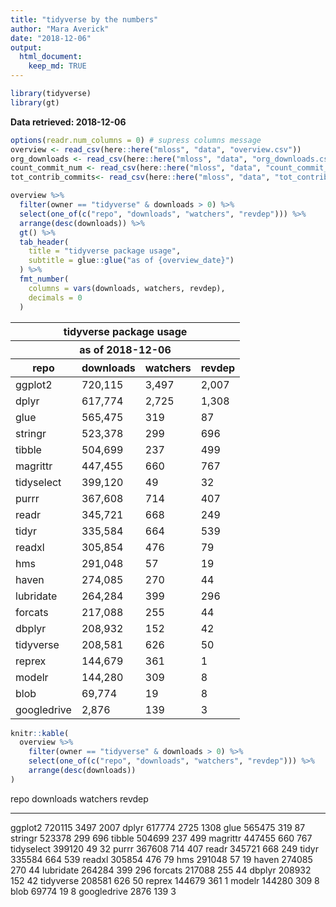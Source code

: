 ```yaml
---
title: "tidyverse by the numbers"
author: "Mara Averick"
date: "2018-12-06"
output: 
  html_document:
    keep_md: TRUE
---
```





```r
library(tidyverse)
library(gt)
```




__Data retrieved: 2018-12-06__


```r
options(readr.num_columns = 0) # supress columns message
overview <- read_csv(here::here("mloss", "data", "overview.csv"))
org_downloads <- read_csv(here::here("mloss", "data", "org_downloads.csv"))
count_commit_num <- read_csv(here::here("mloss", "data", "count_commit_num.csv"))
tot_contrib_commits<- read_csv(here::here("mloss", "data", "tot_contrib_commits.csv"))
```


```r
overview %>%
  filter(owner == "tidyverse" & downloads > 0) %>%
  select(one_of(c("repo", "downloads", "watchers", "revdep"))) %>%
  arrange(desc(downloads)) %>%
  gt() %>%
  tab_header(
    title = "tidyverse package usage",
    subtitle = glue::glue("as of {overview_date}")
  ) %>%
  fmt_number(
    columns = vars(downloads, watchers, revdep),
    decimals = 0
  )
```

<!--html_preserve--><style>html {
  font-family: -apple-system, BlinkMacSystemFont, 'Segoe UI', Roboto, Oxygen, Ubuntu, Cantarell, 'Fira Sans', 'Droid Sans', 'Helvetica Neue', Arial, sans-serif;
}

#idockghplz .gt_table {
  border-collapse: collapse;
  margin-left: auto;
  margin-right: auto;
  color: #000000;
  font-size: 16px;
  background-color: #FFFFFF;
  /* table.background.color */
  width: auto;
  /* table.width */
  border-top-style: solid;
  /* table.border.top.style */
  border-top-width: 2px;
  /* table.border.top.width */
  border-top-color: #A8A8A8;
  /* table.border.top.color */
}

#idockghplz .gt_heading {
  background-color: #FFFFFF;
  /* heading.background.color */
  border-bottom-color: #FFFFFF;
}

#idockghplz .gt_title {
  color: #000000;
  font-size: 125%;
  /* heading.title.font.size */
  padding-top: 4px;
  /* heading.top.padding */
  padding-bottom: 1px;
  border-bottom-color: #FFFFFF;
  border-bottom-width: 0;
}

#idockghplz .gt_subtitle {
  color: #000000;
  font-size: 85%;
  /* heading.subtitle.font.size */
  padding-top: 1px;
  padding-bottom: 4px;
  /* heading.bottom.padding */
  border-top-color: #FFFFFF;
  border-top-width: 0;
}

#idockghplz .gt_bottom_border {
  border-bottom-style: solid;
  /* heading.border.bottom.style */
  border-bottom-width: 2px;
  /* heading.border.bottom.width */
  border-bottom-color: #A8A8A8;
  /* heading.border.bottom.color */
}

#idockghplz .gt_column_spanner {
  border-bottom-style: solid;
  border-bottom-width: 2px;
  border-bottom-color: #A8A8A8;
  padding-top: 4px;
  padding-bottom: 4px;
}

#idockghplz .gt_col_heading {
  color: #000000;
  background-color: #FFFFFF;
  /* column_labels.background.color */
  font-size: 16px;
  /* column_labels.font.size */
  font-weight: initial;
  /* column_labels.font.weight */
  padding: 10px;
  margin: 10px;
}

#idockghplz .gt_sep_right {
  border-right: 5px solid #FFFFFF;
}

#idockghplz .gt_group_heading {
  padding: 8px;
  color: #000000;
  background-color: #FFFFFF;
  /* stub_group.background.color */
  font-size: 16px;
  /* stub_group.font.size */
  font-weight: initial;
  /* stub_group.font.weight */
  border-top-style: solid;
  /* stub_group.border.top.style */
  border-top-width: 2px;
  /* stub_group.border.top.width */
  border-top-color: #A8A8A8;
  /* stub_group.border.top.color */
  border-bottom-style: solid;
  /* stub_group.border.bottom  .style */
  border-bottom-width: 2px;
  /* stub_group.border.bottom  .width */
  border-bottom-color: #A8A8A8;
  /* stub_group.border.bottom  .color */
}

#idockghplz .gt_empty_group_heading {
  padding: 0.5px;
  color: #000000;
  background-color: #FFFFFF;
  /* stub_group.background.color */
  font-size: 16px;
  /* stub_group.font.size */
  font-weight: initial;
  /* stub_group.font.weight */
  border-top-style: solid;
  /* stub_group.border.top.style */
  border-top-width: 2px;
  /* stub_group.border.top.width */
  border-top-color: #A8A8A8;
  /* stub_group.border.top.color */
  border-bottom-style: solid;
  /* stub_group.border.bottom  .style */
  border-bottom-width: 2px;
  /* stub_group.border.bottom  .width */
  border-bottom-color: #A8A8A8;
  /* stub_group.border.bottom  .color */
}

#idockghplz .gt_striped tr:nth-child(even) {
  background-color: #f2f2f2;
}

#idockghplz .gt_row {
  padding: 10px;
  /* row.padding */
  margin: 10px;
}

#idockghplz .gt_stub {
  border-right-style: solid;
  border-right-width: 2px;
  border-right-color: #A8A8A8;
  text-indent: 5px;
}

#idockghplz .gt_stub.gt_row {
  background-color: #FFFFFF;
}

#idockghplz .gt_summary_row {
  background-color: #FFFFFF;
  /* summary_row.background.color */
  padding: 6px;
  /* summary_row.padding */
  text-transform: inherit;
  /* summary_row.text_transform */
}

#idockghplz .gt_first_summary_row {
  border-top-style: solid;
  border-top-width: 2px;
  border-top-color: #A8A8A8;
}

#idockghplz .gt_table_body {
  border-top-style: solid;
  /* field.border.top.style */
  border-top-width: 2px;
  /* field.border.top.width */
  border-top-color: #A8A8A8;
  /* field.border.top.color */
  border-bottom-style: solid;
  /* field.border.bottom.style */
  border-bottom-width: 2px;
  /* field.border.bottom.width */
  border-bottom-color: #A8A8A8;
  /* field.border.bottom.color */
}

#idockghplz .gt_footnote {
  font-size: 90%;
  /* footnote.font.size */
  padding: 4px;
  /* footnote.padding */
}

#idockghplz .gt_sourcenote {
  font-size: 90%;
  /* sourcenote.font.size */
  padding: 4px;
  /* sourcenote.padding */
}

#idockghplz .gt_center {
  text-align: center;
}

#idockghplz .gt_left {
  text-align: left;
}

#idockghplz .gt_right {
  text-align: right;
  font-variant-numeric: tabular-nums;
}

#idockghplz .gt_font_normal {
  font-weight: normal;
}

#idockghplz .gt_font_bold {
  font-weight: bold;
}

#idockghplz .gt_font_italic {
  font-style: italic;
}

#idockghplz .gt_super {
  font-size: 65%;
}

#idockghplz .gt_footnote_glyph {
  font-style: italic;
  font-size: 65%;
}
</style>
<div id="idockghplz"><!--gt table start-->
<table class='gt_table'>
<thead>
<tr>
<th class='gt_heading gt_title gt_font_normal gt_center' colspan='4'>tidyverse package usage</th>
</tr>
<tr>
<th class='gt_heading gt_subtitle gt_font_normal gt_center gt_bottom_border' colspan='4'>as of 2018-12-06</th>
</tr>
<tr>
<th class='gt_col_heading gt_left' rowspan='1' colspan='1'>repo</th>
<th class='gt_col_heading gt_right' rowspan='1' colspan='1'>downloads</th>
<th class='gt_col_heading gt_right' rowspan='1' colspan='1'>watchers</th>
<th class='gt_col_heading gt_right' rowspan='1' colspan='1'>revdep</th>
</tr>
<tbody class='gt_table_body gt_striped'>
<tr>
<td class='gt_row gt_left'>ggplot2    </td>
<td class='gt_row gt_right'>720,115</td>
<td class='gt_row gt_right'>3,497</td>
<td class='gt_row gt_right'>2,007</td>
</tr>
<tr>
<td class='gt_row gt_left'>dplyr      </td>
<td class='gt_row gt_right'>617,774</td>
<td class='gt_row gt_right'>2,725</td>
<td class='gt_row gt_right'>1,308</td>
</tr>
<tr>
<td class='gt_row gt_left'>glue       </td>
<td class='gt_row gt_right'>565,475</td>
<td class='gt_row gt_right'>319</td>
<td class='gt_row gt_right'>87</td>
</tr>
<tr>
<td class='gt_row gt_left'>stringr    </td>
<td class='gt_row gt_right'>523,378</td>
<td class='gt_row gt_right'>299</td>
<td class='gt_row gt_right'>696</td>
</tr>
<tr>
<td class='gt_row gt_left'>tibble     </td>
<td class='gt_row gt_right'>504,699</td>
<td class='gt_row gt_right'>237</td>
<td class='gt_row gt_right'>499</td>
</tr>
<tr>
<td class='gt_row gt_left'>magrittr   </td>
<td class='gt_row gt_right'>447,455</td>
<td class='gt_row gt_right'>660</td>
<td class='gt_row gt_right'>767</td>
</tr>
<tr>
<td class='gt_row gt_left'>tidyselect </td>
<td class='gt_row gt_right'>399,120</td>
<td class='gt_row gt_right'>49</td>
<td class='gt_row gt_right'>32</td>
</tr>
<tr>
<td class='gt_row gt_left'>purrr      </td>
<td class='gt_row gt_right'>367,608</td>
<td class='gt_row gt_right'>714</td>
<td class='gt_row gt_right'>407</td>
</tr>
<tr>
<td class='gt_row gt_left'>readr      </td>
<td class='gt_row gt_right'>345,721</td>
<td class='gt_row gt_right'>668</td>
<td class='gt_row gt_right'>249</td>
</tr>
<tr>
<td class='gt_row gt_left'>tidyr      </td>
<td class='gt_row gt_right'>335,584</td>
<td class='gt_row gt_right'>664</td>
<td class='gt_row gt_right'>539</td>
</tr>
<tr>
<td class='gt_row gt_left'>readxl     </td>
<td class='gt_row gt_right'>305,854</td>
<td class='gt_row gt_right'>476</td>
<td class='gt_row gt_right'>79</td>
</tr>
<tr>
<td class='gt_row gt_left'>hms        </td>
<td class='gt_row gt_right'>291,048</td>
<td class='gt_row gt_right'>57</td>
<td class='gt_row gt_right'>19</td>
</tr>
<tr>
<td class='gt_row gt_left'>haven      </td>
<td class='gt_row gt_right'>274,085</td>
<td class='gt_row gt_right'>270</td>
<td class='gt_row gt_right'>44</td>
</tr>
<tr>
<td class='gt_row gt_left'>lubridate  </td>
<td class='gt_row gt_right'>264,284</td>
<td class='gt_row gt_right'>399</td>
<td class='gt_row gt_right'>296</td>
</tr>
<tr>
<td class='gt_row gt_left'>forcats    </td>
<td class='gt_row gt_right'>217,088</td>
<td class='gt_row gt_right'>255</td>
<td class='gt_row gt_right'>44</td>
</tr>
<tr>
<td class='gt_row gt_left'>dbplyr     </td>
<td class='gt_row gt_right'>208,932</td>
<td class='gt_row gt_right'>152</td>
<td class='gt_row gt_right'>42</td>
</tr>
<tr>
<td class='gt_row gt_left'>tidyverse  </td>
<td class='gt_row gt_right'>208,581</td>
<td class='gt_row gt_right'>626</td>
<td class='gt_row gt_right'>50</td>
</tr>
<tr>
<td class='gt_row gt_left'>reprex     </td>
<td class='gt_row gt_right'>144,679</td>
<td class='gt_row gt_right'>361</td>
<td class='gt_row gt_right'>1</td>
</tr>
<tr>
<td class='gt_row gt_left'>modelr     </td>
<td class='gt_row gt_right'>144,280</td>
<td class='gt_row gt_right'>309</td>
<td class='gt_row gt_right'>8</td>
</tr>
<tr>
<td class='gt_row gt_left'>blob       </td>
<td class='gt_row gt_right'>69,774</td>
<td class='gt_row gt_right'>19</td>
<td class='gt_row gt_right'>8</td>
</tr>
<tr>
<td class='gt_row gt_left'>googledrive</td>
<td class='gt_row gt_right'>2,876</td>
<td class='gt_row gt_right'>139</td>
<td class='gt_row gt_right'>3</td>
</tr>
</tbody>
</table>
<!--gt table end-->
</div><!--/html_preserve-->


```r
knitr::kable(
  overview %>%
    filter(owner == "tidyverse" & downloads > 0) %>%
    select(one_of(c("repo", "downloads", "watchers", "revdep"))) %>%
    arrange(desc(downloads))
)
```



repo           downloads   watchers   revdep
------------  ----------  ---------  -------
ggplot2           720115       3497     2007
dplyr             617774       2725     1308
glue              565475        319       87
stringr           523378        299      696
tibble            504699        237      499
magrittr          447455        660      767
tidyselect        399120         49       32
purrr             367608        714      407
readr             345721        668      249
tidyr             335584        664      539
readxl            305854        476       79
hms               291048         57       19
haven             274085        270       44
lubridate         264284        399      296
forcats           217088        255       44
dbplyr            208932        152       42
tidyverse         208581        626       50
reprex            144679        361        1
modelr            144280        309        8
blob               69774         19        8
googledrive         2876        139        3

